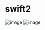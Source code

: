 # swift2
![image](https://github.com/romadjaka2/swift2/assets/164890295/360a3a8e-bfc2-4a85-9384-c9c759aaa6d0)
![image](https://github.com/romadjaka2/swift2/assets/164890295/74dc06d9-c024-4cbb-afe8-a1957a6da711)
